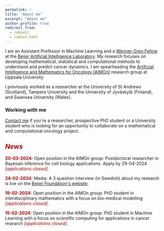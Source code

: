 ```yaml
---
permalink: /
title: "About me"
excerpt: "About me"
author_profile: true
redirect_from: 
  - /about/
  - /about.html
---
```


<p>
I am an Assistant Professor in Machine Learning and a 
<a href="https://www.swgc.org/">Wenner-Gren Fellow</a>  
at the 
<a href="https://beijerstiftelsen.se/en/partners/the-beijer-laboratory-ai-research">Beijer Artificial Intelligence Laboratory</a>. 
My research focuses on developing mathematical, statistical and computational methods to understand and predict cancer dynamics. 
I am spearheading the 
<a href="https://sarahamis.github.io/group/">Artificial Intelligence and Mathematics for Oncology (AIMOn)</a> 
research group at Uppsala University. 
</p>

<p>
I previously worked as a researcher at the University of St Andrews (Scotland), Tampere University and the University of Jyväskylä (Finland), and Swansea University (Wales). 
</p>

### Working with me

<a href="https://sarahamis.github.io/contact/">Contact me</a> 
if you're a researcher, prospective PhD student or a University student who is looking for an opportunity to collaborate on a mathematical and computational oncology project. 

## <span style="color: #cc0000;">*News*</span>

<p>
<span style="color: #cc0000;"><b>20-03-2024:</b></span> Open position in the AIMOn group: Postdoctoral researcher in Bayesian inference for cell biology applications. Apply by 29-04-2024 <span style="color: #cc0000;"><i>[applications closed]</i></span>.
</p>


<p>
<span style="color: #cc0000;"><b>24-02-2024:</b></span> Media: A 3 question interview (in Swedish) about my research is live on the <a href="https://www.beijerstiftelsen.se/nyheter/3-fr%C3%A5gor-till-nya-beijerforskaren-sara-hamis">Beijer Foundation's website</a>.
</p>


<p>
<span style="color: #cc0000;"><b>19-02-2024:</b></span> Open position in the AIMOn group: PhD student in interdisciplinary mathematics with a focus on bio-medical modelling <span style="color: #cc0000;"><i>[applications closed]</i></span>.
</p>

<p>
<span style="color: #cc0000;"><b>15-02-2024:</b></span> Open position in the AIMOn group: PhD student in Machine Learning with a focus on scientific computing for applications in cancer research <span style="color: #cc0000;"><i>[applications closed]</i></span>.
</p>



 
